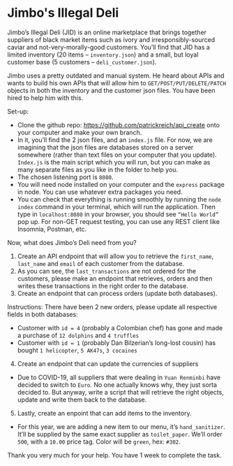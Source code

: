 # Jimbo's Illegal Deli

Jimbo’s Illegal Deli (JID) is an online marketplace that brings together suppliers of black market items such as ivory and irresponsibly-sourced caviar and not-very-morally-good customers. You’ll find that JID has a limited inventory (20 items – `inventory.json`) and a small, but loyal customer base (5 customers – `deli_customer.json`). 

Jimbo uses a pretty outdated and manual system. He heard about APIs and wants to build his own APIs that will allow him to `GET/POST/PUT/DELETE/PATCH` objects in both the inventory and the customer json files. You have been hired to help him with this. 

Set-up: 
  * Clone the github repo: https://github.com/patrickreich/api_create onto your computer and make your own branch. 
  * In it, you’ll find the 2 json files, and an `index.js` file. For now, we are imagining that the json files are databases stored on a server somewhere (rather than text files on your computer that you update). `Index.js` is the main script which you will run, but you can make as many separate files as you like in the folder to help you. 
  * The chosen listening port is `8080`. 
  * You will need node installed on your computer and the `express` package in node. You can use whatever extra packages you need. 
  * You can check that everything is running smoothly by running the `node index` command in your terminal, which will run the application. Then type in `localhost:8080` in your browser, you should see `“Hello World”` pop up. For non-GET request testing, you can use any REST client like Insomnia, Postman, etc.

Now, what does Jimbo’s Deli need from you?

1.	Create an API endpoint that will allow you to retrieve the `first_name`, `last_name` and `email` of each customer from the database.
2.	As you can see, the `last_transactions` are not ordered for the customers, please make an endpoint that retrieves, orders and then writes these transactions in the right order to the database. 
3.	Create an endpoint that can process orders (update both databases).

Instructions: There have been 2 new orders, please update all respective fields in both databases:

  * Customer with `id = 4` (probably a Colombian chef) has gone and made a purchase of `12 dolphins` and `4 truffles`
  * Customer with `id = 1` (probably Dan Bilzerian’s long-lost cousin) has bought `1 helicopter`, `5 AK47s`, `3 cocaines`  
  
4.	Create an endpoint that can update the currencies of suppliers
  * Due to COVID-19, all suppliers that were dealing in `Yuan Renminbi` have decided to switch to `Euro`. No one actually knows why, they just sorta decided to. But anyway, write a script that will retrieve the right objects, update and write them back to the database.
  
5.	Lastly, create an enpoint that can add items to the inventory.

  * For this year, we are adding a new item to our menu, it’s `hand_sanitizer`. It’ll be supplied by the same exact supplier as `toilet_paper`. We’ll order `500`, with a `10.00` price tag. Color will be `green`, hex: `#302`.

Thank you very much for your help. You have 1 week to complete the task. 
